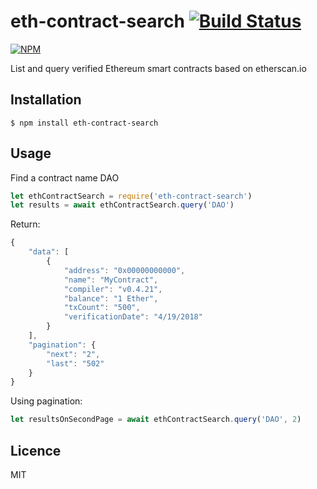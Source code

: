 
# eth-contract-search [![Build Status](https://travis-ci.org/samuelmanzanera/eth-contract-search.svg?branch=master)](https://travis-ci.org/samuelmanzanera/eth-contract-search)

[![NPM](https://nodei.co/npm/eth-contract-search.png)](https://npmjs.org/package/eth-contract-search)

List and query verified Ethereum smart contracts based on etherscan.io

## Installation
```shell
$ npm install eth-contract-search
```

## Usage

Find a contract name DAO
```js
let ethContractSearch = require('eth-contract-search')
let results = await ethContractSearch.query('DAO')
```
Return:
```js
{
	"data": [
		{
			"address": "0x00000000000",
			"name": "MyContract",
			"compiler": "v0.4.21",
			"balance": "1 Ether",
			"txCount": "500",
			"verificationDate": "4/19/2018"	
		}
	],
	"pagination": {
		"next": "2",
		"last": "502"
	}
}
```

Using pagination:
```js
let resultsOnSecondPage = await ethContractSearch.query('DAO', 2)
```

## Licence

MIT
